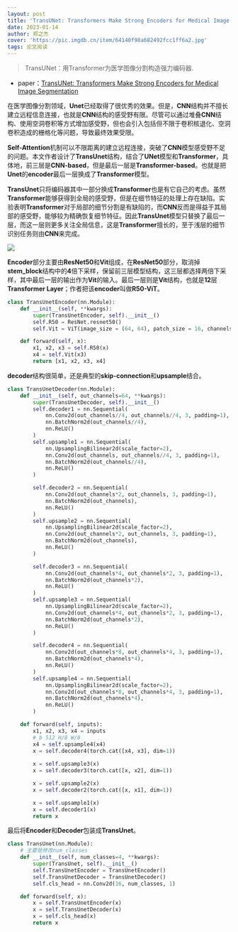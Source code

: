 ```yaml
---
layout: post
title: 'TransUNet: Transformers Make Strong Encoders for Medical Image Segmentation'
date: 2023-01-14
author: 郑之杰
cover: 'https://pic.imgdb.cn/item/64140f98a682492fcc1ff6a2.jpg'
tags: 论文阅读
---
```


> TransUNet：用Transformer为医学图像分割构造强力编码器.

- paper：[TransUNet: Transformers Make Strong Encoders for Medical Image Segmentation](https://arxiv.org/abs/2102.04306)

在医学图像分割领域，**Unet**已经取得了很优秀的效果。但是，**CNN**结构并不擅长建立远程信息连接，也就是**CNN**结构的感受野有限。尽管可以通过堆叠**CNN**结构、使用空洞卷积等方式增加感受野，但也会引入包括但不限于卷积核退化、空洞卷积造成的栅格化等问题，导致最终效果受限。

**Self-Attention**机制可以不限距离的建立远程连接，突破了**CNN**模型感受野不足的问题。本文作者设计了**TransUnet**结构，结合了**UNet**模型和**Transformer**，具体地，前三层是**CNN-based**，但是最后一层是**Transformer-based**。也就是把**Unet**的**encoder**最后一层换成了**Transformer**模型。

**TransUnet**只将编码器其中一部分换成**Transformer**也是有它自己的考虑。虽然**Transformer**能够获得到全局的感受野，但是在细节特征的处理上存在缺陷。实验表明**Transformer**对于局部的细节分割是有缺陷的，而**CNN**反而是得益于其局部的感受野，能够较为精确恢复细节特征。因此**TransUnet**模型只替换了最后一层，而这一层则更多关注全局信息，这是**Transformer**擅长的，至于浅层的细节识别任务则由**CNN**来完成。

![](https://pic.imgdb.cn/item/6422a162a682492fcc79d22d.jpg)

**Encoder**部分主要由**ResNet50**和**Vit**组成，在**ResNet50**部分，取消掉**stem_block**结构中的**4**倍下采样，保留前三层模型结构，这三层都选择两倍下采样，其中最后一层的输出作为**Vit**的输入。最后一层则是**Vit**结构，也就是**12**层**Transformer Layer**；作者把该**encoder**叫做**R50-ViT**。

```python
class TransUnetEncoder(nn.Module):
    def __init__(self, **kwargs):
        super(TransUnetEncoder, self).__init__()
        self.R50 = ResNet.resnet50()
        self.Vit = ViT(image_size = (64, 64), patch_size = 16, channels = 256, dim = 512, depth = 12, heads = 16, mlp_dim = 1024, dropout = 0.1, emb_dropout = 0.1)

    def forward(self, x):
        x1, x2, x3 = self.R50(x)
        x4 = self.Vit(x3)
        return [x1, x2, x3, x4]
```

**decoder**结构很简单，还是典型的**skip-connection**和**upsample**结合。

```python
class TransUnetDecoder(nn.Module):
    def __init__(self, out_channels=64, **kwargs):
        super(TransUnetDecoder, self).__init__()
        self.decoder1 = nn.Sequential(
            nn.Conv2d(out_channels//4, out_channels//4, 3, padding=1), 
            nn.BatchNorm2d(out_channels//4),
            nn.ReLU()            
        )
        self.upsample1 = nn.Sequential(
            nn.UpsamplingBilinear2d(scale_factor=2),
            nn.Conv2d(out_channels, out_channels//4, 3, padding=1),
            nn.BatchNorm2d(out_channels//4),
            nn.ReLU()     
        )

        self.decoder2 = nn.Sequential(
            nn.Conv2d(out_channels*2, out_channels, 3, padding=1),
            nn.BatchNorm2d(out_channels),
            nn.ReLU()            
        )
        self.upsample2 = nn.Sequential(
            nn.UpsamplingBilinear2d(scale_factor=2),
            nn.Conv2d(out_channels*2, out_channels, 3, padding=1),
            nn.BatchNorm2d(out_channels),
            nn.ReLU()     
        )

        self.decoder3 = nn.Sequential(
            nn.Conv2d(out_channels*4, out_channels*2, 3, padding=1),
            nn.BatchNorm2d(out_channels*2),
            nn.ReLU()            
        )        
        self.upsample3 = nn.Sequential(
            nn.UpsamplingBilinear2d(scale_factor=2),
            nn.Conv2d(out_channels*4, out_channels*2, 3, padding=1),
            nn.BatchNorm2d(out_channels*2),
            nn.ReLU()     
        )

        self.decoder4 = nn.Sequential(
            nn.Conv2d(out_channels*8, out_channels*4, 3, padding=1),
            nn.BatchNorm2d(out_channels*4),
            nn.ReLU()                           
        )
        self.upsample4 = nn.Sequential(
            nn.UpsamplingBilinear2d(scale_factor=2),
            nn.Conv2d(out_channels*8, out_channels*4, 3, padding=1),
            nn.BatchNorm2d(out_channels*4),
            nn.ReLU()     
        )

    def forward(self, inputs):
        x1, x2, x3, x4 = inputs
        # b 512 H/8 W/8
        x4 = self.upsample4(x4)
        x = self.decoder4(torch.cat([x4, x3], dim=1))        
        
        x = self.upsample3(x)
        x = self.decoder3(torch.cat([x, x2], dim=1))

        x = self.upsample2(x)
        x = self.decoder2(torch.cat([x, x1], dim=1))

        x = self.upsample1(x)
        x = self.decoder1(x)
        return x
```

最后将**Encoder**和**Decoder**包装成**TransUnet**。

```python
class TransUnet(nn.Module):
	# 主要是修改num_classes 
    def __init__(self, num_classes=4, **kwargs):
        super(TransUnet, self).__init__()
        self.TransUnetEncoder = TransUnetEncoder()
        self.TransUnetDecoder = TransUnetDecoder()
        self.cls_head = nn.Conv2d(16, num_classes, 1)

    def forward(self, x):
        x = self.TransUnetEncoder(x)
        x = self.TransUnetDecoder(x)
        x = self.cls_head(x)
        return x
```